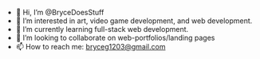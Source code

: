 - 👋 Hi, I’m @BryceDoesStuff
- 👀 I’m interested in art, video game development, and web development.
- 🌱 I’m currently learning full-stack web development.
- 💞️ I’m looking to collaborate on web-portfolios/landing pages
- 📫 How to reach me: bryceg1203@gmail.com

<!---
BryceDoesStuff/BryceDoesStuff is a ✨ special ✨ repository because its `README.md` (this file) appears on your GitHub profile.
You can click the Preview link to take a look at your changes.
--->
